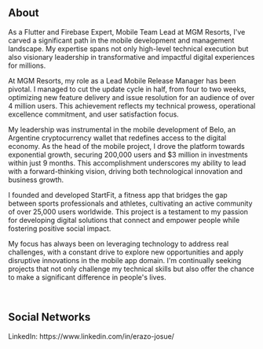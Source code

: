 <h2>About</h2>
<p> 
As a Flutter and Firebase Expert, Mobile Team Lead at MGM Resorts, I've carved a significant path in the mobile development and management landscape. My expertise spans not only high-level technical execution but also visionary leadership in transformative and impactful digital experiences for millions.

At MGM Resorts, my role as a Lead Mobile Release Manager has been pivotal. I managed to cut the update cycle in half, from four to two weeks, optimizing new feature delivery and issue resolution for an audience of over 4 million users. This achievement reflects my technical prowess, operational excellence commitment, and user satisfaction focus.

My leadership was instrumental in the mobile development of Belo, an Argentine cryptocurrency wallet that redefines access to the digital economy. As the head of the mobile project, I drove the platform towards exponential growth, securing 200,000 users and $3 million in investments within just 9 months. This accomplishment underscores my ability to lead with a forward-thinking vision, driving both technological innovation and business growth.

I founded and developed StartFit, a fitness app that bridges the gap between sports professionals and athletes, cultivating an active community of over 25,000 users worldwide. This project is a testament to my passion for developing digital solutions that connect and empower people while fostering positive social impact.

My focus has always been on leveraging technology to address real challenges, with a constant drive to explore new opportunities and apply disruptive innovations in the mobile app domain. I'm continually seeking projects that not only challenge my technical skills but also offer the chance to make a significant difference in people's lives.

<br>
<h2>Social Networks</h2>
LinkedIn: https://www.linkedin.com/in/erazo-josue/
